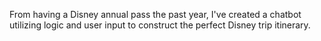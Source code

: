 From having a Disney annual pass the past year, I've created a chatbot utilizing logic and user input to construct the perfect Disney trip itinerary.
